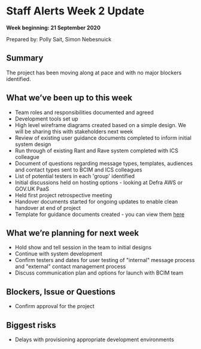 # Staff Alerts Week 2 Update
**Week beginning: 21 September 2020** 

Prepared by: Polly Sait, Simon Nebesnuick

## Summary

The project has been moving along at pace and with no major blockers identified.

## What we’ve been up to​ this week​

* Team roles and responsibilities documented and agreed
* Development tools set up
* High level wireframe diagrams created based on a simple design. We will be sharing this with stakeholders next week
* Review of existing user guidance documents completed to inform initial system design
* Run through of existing Rant and Rave system completed with ICS colleague
* Document of questions regarding message types, templates, audiences and contact types sent to BCIM and ICS colleagues
* List of potential testers in each 'group' identified 
* Initial discussions held on hosting options - looking at Defra AWS or GOV.UK PaaS
* Held first project retrospective meeting
* Handover documents started for ongoing updates to enable clean handover at end of project
* Template for guidance documents created - you can view them [here](https://staff-alerts-docs.london.cloudapps.digital/#introduction)

## What we’re planning for ​next week

* Hold show and tell session in the team to initial designs
* Continue with system development
* Confirm testers and dates for user testing of "internal" message process and "external" contact management process
* Discuss communication plan and options for launch with BCIM team 

## Blockers, Issue or Questions

* Confirm approval for the project 

## Biggest risks

* Delays with provisioning appropriate development environments
